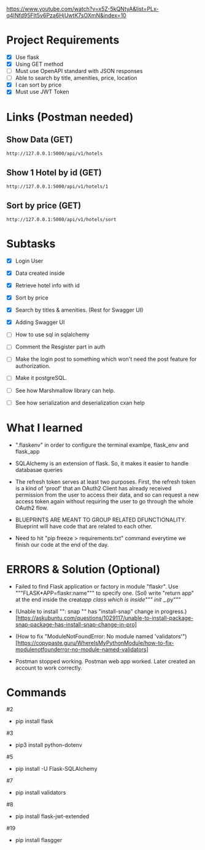 https://www.youtube.com/watch?v=x5Z-5kQNtyA&list=PLx-q4INfd95FIt5v6Pza6HjUwtK7sOXmN&index=10

# Project Requirements

- [x] Use flask
- [x] Using GET method
- [ ] Must use OpenAPI standard with JSON responses
- [ ] Able to search by title, amenities, price, location
- [x] I can sort by price
- [x] Must use JWT Token

# Links (Postman needed)

## Show Data (GET)

```
http://127.0.0.1:5000/api/v1/hotels
```

## Show 1 Hotel by id (GET)

```
http://127.0.0.1:5000/api/v1/hotels/1
```

## Sort by price (GET)

```
http://127.0.0.1:5000/api/v1/hotels/sort
```

# Subtasks

- [x] Login User
- [x] Data created inside
- [x] Retrieve hotel info with id
- [x] Sort by price
- [x] Search by titles & amenities. (Rest for Swagger UI)
- [x] Adding Swagger UI

- [ ] How to use sql in sqlalchemy
- [ ] Comment the Resgister part in auth
- [ ] Make the login post to something which won't need the post feature for authorization.
- [ ] Make it postgreSQL.
- [ ] See how Marshmallow library can help.
- [ ] See how serialization and deserialization cxan help

# What I learned

- ".flaskenv" in order to configure the terminal examlpe, flask_env and flask_app

- SQLAlchemy is an extension of flask. So, it makes it easier to handle databasae queries

- The refresh token serves at least two purposes. First, the refresh token is a kind of 'proof' that an OAuth2 Client has already received permission from the user to access their data, and so can request a new access token again without requiring the user to go through the whole OAuth2 flow.

- BLUEPRINTS ARE MEANT TO GROUP RELATED DFUNCTIONALITY. Blueprint will have code that are related to each other.

- Need to hit "pip freeze > requirements.txt" command everytime we finish our code at the end of the day.

# ERRORS & Solution (Optional)

- Failed to find Flask application or factory in module "flaskr". Use """FLASK\*APP=flaskr:name""" to specify one. (Sol) write "return app" at the end inside the creat*app class which is inside"""* _init_ \_.py"""

- (Unable to install "<PACKAGE>": snap "<PACKAGE>" has "install-snap" change in progress.)[https://askubuntu.com/questions/1029117/unable-to-install-package-snap-package-has-install-snap-change-in-pro]

- (How to fix "ModuleNotFoundError: No module named 'validators'")[https://copypaste.guru/WhereIsMyPythonModule/how-to-fix-modulenotfounderror-no-module-named-validators]

- Postman stopped working. Postman web app worked. Later created an account to work correctly.

# Commands

#2

- pip install flask

#3

- pip3 install python-dotenv

#5

- pip install -U Flask-SQLAlchemy

#7

- pip install validators

#8

- pip install flask-jwt-extended

#19

- pip install flasgger
